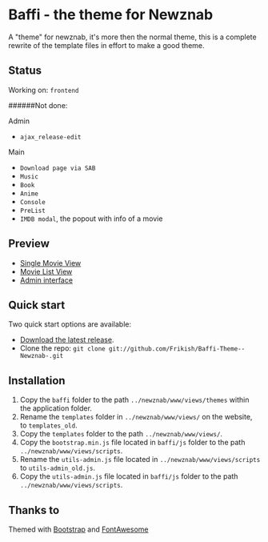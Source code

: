 # Baffi - the theme for Newznab
A "theme" for newznab, it's more then the normal theme, this is a complete rewrite of the template files in effort to make a good theme.


## Status

Working on: `frontend`

######Not done:

Admin
* `ajax_release-edit`
 
Main
* `Download page via SAB`
* `Music`
* `Book`
* `Anime`
* `Console`
* `PreList`
* `IMDB modal`, the popout with info of a movie

## Preview

* [Single Movie View](http://cl.ly/image/2q2P1z000Q3T "Single Movie View")
* [Movie List View](http://cl.ly/image/0r2J0V3T2i2r "Movie List View")
* [Admin interface](http://cl.ly/image/0g1I2R1v020I "Admin interface")


## Quick start

Two quick start options are available:

* [Download the latest release](https://github.com/Frikish/Baffi-Theme--Newznab-/zipball/master).
* Clone the repo: `git clone git://github.com/Frikish/Baffi-Theme--Newznab-.git`



## Installation

1. Copy the `baffi` folder to the path `../newznab/www/views/themes` within the application folder.
2. Rename the `templates` folder in `../newznab/www/views/` on the website, to `templates_old`.
3. Copy the `templates` folder to the path `../newznab/www/views/`.
4. Copy the `bootstrap.min.js` file located in `baffi/js` folder to the path `../newznab/www/views/scripts`.
5. Rename the `utils-admin.js` file located in `../newznab/www/views/scripts` to `utils-admin_old.js`.
6. Copy the `utils-admin.js` file located in `baffi/js` folder to the path `../newznab/www/views/scripts`.



## Thanks to

Themed with [Bootstrap](http://getbootstrap.com) and [FontAwesome](http://fortawesome.github.com/Font-Awesome/)

